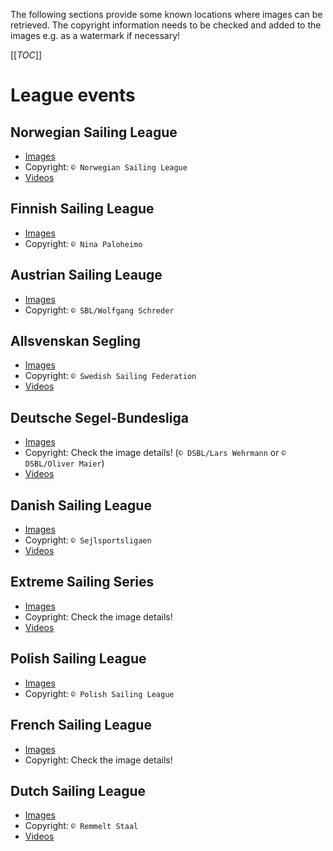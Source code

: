 The following sections provide some known locations where images can be retrieved. The copyright information needs to be checked and added to the images e.g. as a watermark if necessary!

[[_TOC_]]

# League events

## Norwegian Sailing League
* [Images](https://www.flickr.com/photos/norgesseilforbund/albums/with/72157669769351622) 
* Copyright: `© Norwegian Sailing League`
* [Videos](https://www.youtube.com/channel/UC3rqOwGZsKMOwY7Q_F-5oPQ/featured)

## Finnish Sailing League
* [Images](https://www.facebook.com/purjehdusliiga/?fref=ts)
* Copyright: `© Nina Paloheimo`

## Austrian Sailing Leauge
* [Images](http://www.segelbundesliga.at/presse/pressefotos)
* Copyright: `© SBL/Wolfgang Schreder`

## Allsvenskan Segling
* [Images](https://www.facebook.com/allsvenskansegling/)
* Copyright: `© Swedish Sailing Federation`
* [Videos](https://www.youtube.com/user/svensksegling/featured)

## Deutsche Segel-Bundesliga
* [Images](http://segelbundesliga.de/pressefotos/)
* Copyright: Check the image details! (`© DSBL/Lars Wehrmann` or `© DSBL/Oliver Maier`)
* [Videos](https://www.youtube.com/user/SegelBundesliga)

## Danish Sailing League
* [Images](https://www.skyfish.com/p/sejlsportsligaen)
* Coypright: `© Sejlsportsligaen`
* [Videos](https://www.youtube.com/channel/UCgvYOeDH4NUM_tWj-kXs27Q/feed)

## Extreme Sailing Series
* [Images](http://www.extremesailingseries.com/gallery)
* Coypright: Check the image details!
* [Videos](https://www.youtube.com/user/ExtremeSailingSeries)

## Polish Sailing League
* [Images](https://www.facebook.com/pg/EkstraklasaZeglarska/photos/?ref=page_internal)
* Copyright: `© Polish Sailing League`

## French Sailing League
* [Images](https://www.facebook.com/ffvoile)
* Copyright: Check the image details! 

## Dutch Sailing League
* [Images](https://www.facebook.com/pg/Eredivisie-Zeilen-1585864328326991/photos/?ref=page_internal)
* Copyright: `© Remmelt Staal`
* [Videos](https://www.youtube.com/channel/UCQbA1IRh15t4BpU64lb6WaA) 